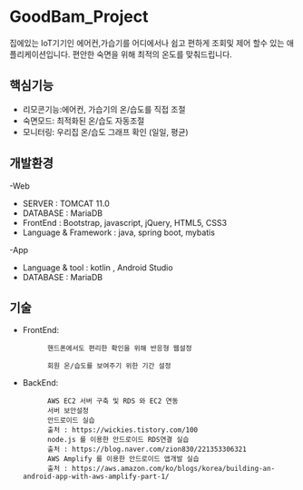 # GoodBam_Project

집에있는 IoT기기인 에어컨,가습기를 어디에서나 쉽고 편하게 조회및 제어 할수 있는 애플리케이션입니다.
편안한 숙면을 위해 최적의 온도를 맞춰드립니다. 

## 핵심기능
- 리모콘기능:에어컨, 가습기의 온/습도를 직접 조절
- 숙면모드: 최적화된 온/습도 자동조절
- 모니터링: 우리집 온/습도 그래프 확인 (일일, 평균)

## 개발환경
-Web
* SERVER : TOMCAT 11.0
* DATABASE : MariaDB
* FrontEnd : Bootstrap, javascript, jQuery, HTML5, CSS3
* Language & Framework : java, spring boot, mybatis

-App
* Language & tool : kotlin , Android Studio
* DATABASE : MariaDB

## 기술
* FrontEnd: 

            핸드폰에서도 편리한 확인을 위해 반응형 웹설정

            회원 온/습도를 보여주기 위한 기간 설정
            
* BackEnd:  

            AWS EC2 서버 구축 및 RDS 와 EC2 연동
            서버 보안설정
            안드로이드 실습
            출처 : https://wickies.tistory.com/100
            node.js 를 이용한 안드로이드 RDS연결 실습
            출처 : https://blog.naver.com/zion830/221353306321
            AWS Amplify 를 이용한 안드로이드 앱개발 실습 
            출처 : https://aws.amazon.com/ko/blogs/korea/building-an-android-app-with-aws-amplify-part-1/
            
           
            
            
            

